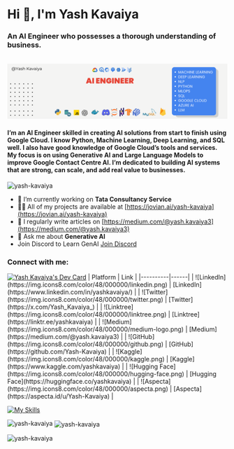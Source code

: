 <h1 >Hi 👋, I'm Yash Kavaiya</h1>
<h3>An AI Engineer who possesses a thorough understanding of business.</h3>
<p align="center">  
  <br>
  <img alt="AI Engineer"  src="./AI Engineer.png">
<p/>
<h4 >I’m an AI Engineer skilled in creating AI solutions from start to finish using Google Cloud. I know Python, Machine Learning, Deep Learning, and SQL well. I also have good knowledge of Google Cloud’s tools and services. My focus is on using Generative AI and Large Language Models to improve Google Contact Centre AI. I’m dedicated to building AI systems that are strong, can scale, and add real value to businesses.</h4>

<p align="left"> <img src="https://komarev.com/ghpvc/?username=yash-kavaiya&label=Profile%20views&color=0e75b6&style=flat" alt="yash-kavaiya" /> </p>

- 🔭 I’m currently working on **Tata Consultancy Service**
- 👨‍💻 All of my projects are available at [https://jovian.ai/yash-kavaiya](https://jovian.ai/yash-kavaiya)
- 📝 I regularly write articles on [https://medium.com/@yash.kavaiya3](https://medium.com/@yash.kavaiya3)
- 💬 Ask me about **Generative AI**
- Join Discord to Learn GenAI [Join Discord](https://discord.gg/cvHXS4b5)

<h3 align="left">Connect with me:</h3>
<p align="left">
<a href="https://app.daily.dev/yashkavaiya"><img src="https://api.daily.dev/devcards/v2/DYjCG4v1x05SPkfl8Fw3t.png?type=default&r=yb4" width="356" alt="Yash Kavaiya's Dev Card"/></a>
| Platform | Link |
|----------|------|
| ![LinkedIn](https://img.icons8.com/color/48/000000/linkedin.png) | [LinkedIn](https://www.linkedin.com/in/yashkavaiya/) |
| ![Twitter](https://img.icons8.com/color/48/000000/twitter.png) | [Twitter](https://x.com/Yash_Kavaiya_) |
| ![Linktree](https://img.icons8.com/color/48/000000/linktree.png) | [Linktree](https://linktr.ee/yashkavaiya) |
| ![Medium](https://img.icons8.com/color/48/000000/medium-logo.png) | [Medium](https://medium.com/@yash.kavaiya3) |
| ![GitHub](https://img.icons8.com/color/48/000000/github.png) | [GitHub](https://github.com/Yash-Kavaiya) |
| ![Kaggle](https://img.icons8.com/color/48/000000/kaggle.png) | [Kaggle](https://www.kaggle.com/yashkavaiya) |
| ![Hugging Face](https://img.icons8.com/color/48/000000/hugging-face.png) | [Hugging Face](https://huggingface.co/yashkavaiya) |
| ![Aspecta](https://img.icons8.com/color/48/000000/aspecta.png) | [Aspecta](https://aspecta.id/u/Yash-Kavaiya) |
</p>


[![My Skills](https://skillicons.dev/icons?i=py,gcp,azure,anaconda,git,discord,fastapi,kubernetes,flask,docker,opencv,bash&perline=12)](https://skillicons.dev)



<p><img align="left" src="https://github-readme-stats.vercel.app/api/top-langs?username=yash-kavaiya&show_icons=true&locale=en&layout=compact" alt="yash-kavaiya" /></p>

<p>&nbsp;<img align="center" src="https://github-readme-stats.vercel.app/api?username=yash-kavaiya&show_icons=true&locale=en" alt="yash-kavaiya" /></p>

<p><img align="center" src="https://github-readme-streak-stats.herokuapp.com/?user=yash-kavaiya&" alt="yash-kavaiya" /></p>
